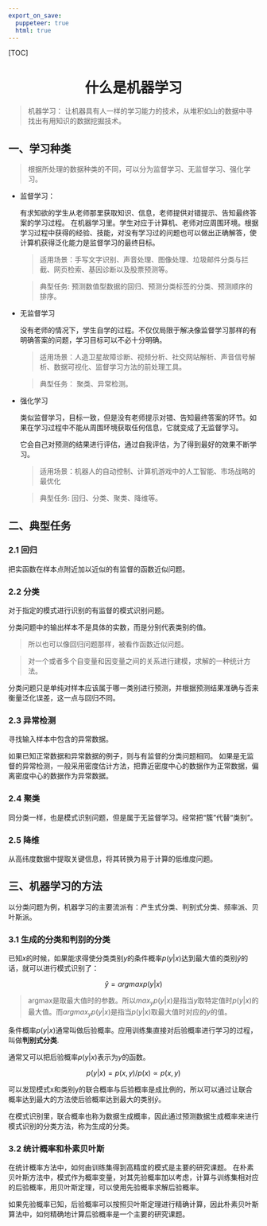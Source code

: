 ```yaml
---
export_on_save:
  puppeteer: true
  html: true
---
```


[TOC]

#  <center>什么是机器学习</center>

> 机器学习： 让机器具有人一样的学习能力的技术，从堆积如山的数据中寻找出有用知识的数据挖掘技术。

## 一、学习种类

> 根据所处理的数据种类的不同，可以分为监督学习、无监督学习、强化学习。

* 监督学习：

  有求知欲的学生从老师那里获取知识、信息，老师提供对错提示、告知最终答案的学习过程。
  在机器学习里。学生对应于计算机、老师对应周围环境。根据学习过程中获得的经验、技能，对没有学习过的问题也可以做出正确解答，使计算机获得泛化能力是监督学习的最终目标。
  > 适用场景：手写文字识别、声音处理、图像处理、垃圾邮件分类与拦截、网页检索、基因诊断以及股票预测等。
  
  > 典型任务: 预测数值型数据的回归、预测分类标签的分类、预测顺序的排序。

* 无监督学习

  没有老师的情况下，学生自学的过程。不仅仅局限于解决像监督学习那样的有明确答案的问题，学习目标可以不必十分明确。
  > 适用场景：人造卫星故障诊断、视频分析、社交网站解析、声音信号解析、数据可视化、监督学习方法的前处理工具。

  > 典型任务： 聚类、异常检测。
  

* 强化学习

  类似监督学习，目标一致，但是没有老师提示对错、告知最终答案的环节。如果在学习过程中不能从周围环境获取任何信息，它就变成了无监督学习。
  
  它会自己对预测的结果进行评估，通过自我评估，为了得到最好的效果不断学习。
  > 适用场景：机器人的自动控制、计算机游戏中的人工智能、市场战略的最优化

  > 典型任务: 回归、分类、聚类、降维等。  

## 二、典型任务

### 2.1 回归

把实函数在样本点附近加以近似的有监督的函数近似问题。

### 2.2 分类

对于指定的模式进行识别的有监督的模式识别问题。

分类问题中的输出样本不是具体的实数，而是分别代表类别的值。

> 所以也可以像回归问题那样，被看作函数近似问题。

> 对一个或者多个自变量和因变量之间的关系进行建模，求解的一种统计方法。

分类问题只是单纯对样本应该属于哪一类别进行预测，并根据预测结果准确与否来衡量泛化误差，这一点与回归不同。

### 2.3 异常检测

寻找输入样本中包含的异常数据。

如果已知正常数据和异常数据的例子，则与有监督的分类问题相同。
如果是无监督的异常检测，一般采用密度估计方法，把靠近密度中心的数据作为正常数据，偏离密度中心的数据作为异常数据。

### 2.4 聚类

同分类一样，也是模式识别问题，但是属于无监督学习。经常把“簇”代替“类别”。

### 2.5 降维

从高纬度数据中提取关键信息，将其转换为易于计算的低维度问题。

## 三、机器学习的方法

以分类问题为例，机器学习的主要流派有：产生式分类、判别式分类、频率派、贝叶斯派。

### 3.1 生成的分类和判别的分类

已知${x}$的时候，如果能求得使分类类别$y$的条件概率$p(y|x)$达到最大值的类别${\hat{y}}$的话，就可以进行模式识别了：

$${\hat{y}} = {argmax {p(y|x)}}$$

> argmax是取最大值时的参数。所以${max_yp(y|x)}$是指当$y$取特定值时$p(y|x)$的最大值。而$argmax_yp(y|x)$是指当$p(y|x)$取最大值时对应的$y$的值。

条件概率$p(y|x)$通常叫做后验概率。应用训练集直接对后验概率进行学习的过程，叫做**判别式分类**.

通常又可以把后验概率$p(y|x)$表示为$y$的函数。

$$p(y|x) = p(x, y)/p(x) \propto p(x, y)$$

可以发现模式x和类别y的联合概率与后验概率是成比例的，所以可以通过让联合概率达到最大的方法使后验概率达到最大的类别${\hat{y}}$。

在模式识别里，联合概率也称为数据生成概率，因此通过预测数据生成概率来进行模式识别的分类方法，称为生成的分类。

### 3.2 统计概率和朴素贝叶斯

在统计概率方法中，如何由训练集得到高精度的模式是主要的研究课题。
在朴素贝叶斯方法中，模式作为概率变量，对其先验概率加以考虑，计算与训练集相对应的后验概率，用贝叶斯定理，可以使用先验概率求解后验概率。

如果先验概率已知，后验概率可以按照贝叶斯定理进行精确计算，因此朴素贝叶斯算法中，如何精确地计算后验概率是一个主要的研究课题。
